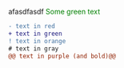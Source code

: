 afasdfasdf
<font color="green"> Some green text </font>
```diff
- text in red
+ text in green
! text in orange
# text in gray
@@ text in purple (and bold)@@
```
